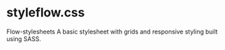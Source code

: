 # styleflow.css
Flow-stylesheets
A basic stylesheet with grids and responsive styling built using SASS.
